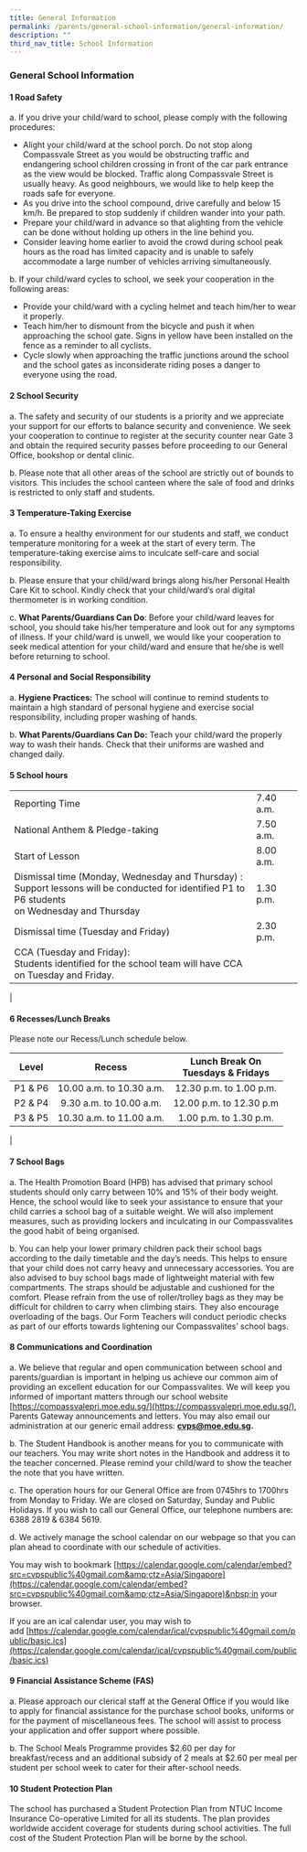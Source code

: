 ```yaml
---
title: General Information
permalink: /parents/general-school-information/general-information/
description: ""
third_nav_title: School Information
---
```

### **General School Information**
#### **1  Road Safety**
a. If you drive your child/ward to school, please comply with the following procedures:
*  Alight your child/ward at the school porch. Do not stop along Compassvale Street as you would be obstructing traffic and endangering school children crossing in front of the car park entrance as the view would be blocked. Traffic along Compassvale Street is usually heavy. As good neighbours, we would like to help keep the roads safe for everyone.
* As you drive into the school compound, drive carefully and below 15 km/h. Be prepared to stop suddenly if children wander into your path.
* Prepare your child/ward in advance so that alighting from the vehicle can be done without holding up others in the line behind you.
* Consider leaving home earlier to avoid the crowd during school peak hours as the road has limited capacity and is unable to safely accommodate a large number of vehicles arriving simultaneously.

b. If your child/ward cycles to school, we seek your cooperation in the following areas:
* Provide your child/ward with a cycling helmet and teach him/her to wear it properly.
* Teach him/her to dismount from the bicycle and push it when approaching the school gate. Signs in yellow have been installed on the fence as a reminder to all cyclists.
* Cycle slowly when approaching the traffic junctions around the school and the school gates as inconsiderate riding poses a danger to everyone using the road.  

#### **2 School Security**
a.  The safety and security of our students is a priority and we appreciate your support for our efforts to balance security and convenience. We seek your cooperation to continue to register at the security counter near Gate 3 and obtain the required security passes before proceeding to our General Office, bookshop or dental clinic. 

b.   Please note that all other areas of the school are strictly out of bounds to visitors. This includes the school canteen where the sale of food and drinks is restricted to only staff and students. 

#### **3  Temperature-Taking Exercise**
a.   To ensure a healthy environment for our students and staff, we conduct temperature monitoring for a week at the start of every term. The temperature-taking exercise aims to inculcate self-care and social responsibility.
 
b.   Please ensure that your child/ward brings along his/her Personal Health Care Kit to school. Kindly check that your child/ward’s oral digital thermometer is in working condition.
 
c.    **What Parents/Guardians Can Do**: Before your child/ward leaves for school, you should take his/her temperature and look out for any symptoms of illness. If your child/ward is unwell, we would like your cooperation to seek medical attention for your child/ward and ensure that he/she is well before returning to school. 

#### **4  Personal and Social Responsibility**
a.  **Hygiene Practices:** The school will continue to remind students to maintain a high standard of personal hygiene and exercise social responsibility, including proper washing of hands.
 
b.   **What Parents/Guardians Can Do:** Teach your child/ward the properly way to wash their hands. Check that their uniforms are washed and changed daily.

#### **5  School hours**

|  |  |
|---|---|
| Reporting Time |  7.40 a.m. |
| National Anthem &amp; Pledge-taking |  7.50 a.m. |
| Start of Lesson |  8.00 a.m. |
| Dismissal time (Monday, Wednesday and Thursday) :<br>Support lessons will be conducted for identified P1 to P6 students<br>on Wednesday and Thursday |  1.30 p.m. |
| Dismissal time (Tuesday and Friday) |  2.30 p.m. |
| CCA (Tuesday and Friday):<br>Students identified for the school team will have CCA<br>on Tuesday and Friday. |  |
|

#### **6  Recesses/Lunch Breaks**

Please&nbsp;note our Recess/Lunch schedule below.

| Level | Recess | Lunch Break On <br> Tuesdays &amp; Fridays |
|:---:|:---:|:---:|
| P1 &amp; P6	 | 10.00 a.m. to 10.30 a.m.	 | 12.30 p.m. to 1.00 p.m. |
| P2 &amp; P4	 | 9.30 a.m. to 10.00 a.m.	 | 12.00 p.m. to 12.30 p.m |
| P3 &amp; P5	 | 10.30 a.m. to 11.00 a.m.	 | 1.00 p.m.  to 1.30 p.m. |
|

#### **7  School Bags**
a.  The Health Promotion Board (HPB) has advised that primary school students should only carry between 10% and 15% of their body weight. Hence, the school would like to seek your assistance to ensure that your child carries a school bag of a suitable weight. We will also implement measures, such as providing lockers and inculcating in our Compassvalites the good habit of being organised.

b.    You can help your lower primary children pack their school bags according to the daily timetable and the day’s needs. This helps to ensure that your child does not carry heavy and unnecessary accessories. You are also advised to buy school bags made of lightweight material with few compartments. The straps should be adjustable and cushioned for the comfort. Please refrain from the use of roller/trolley bags as they may be difficult for children to carry when climbing stairs. They also encourage overloading of the bags. Our Form Teachers will conduct periodic checks as part of our efforts towards lightening our Compassvalites’ school bags. 

#### **8  Communications and Coordination**
a.    We believe that regular and open communication between school and parents/guardian is important in helping us achieve our common aim of providing an excellent education for our Compassvalites. We will keep you informed of important matters through our school website [https://compassvalepri.moe.edu.sg/](https://compassvalepri.moe.edu.sg/), Parents Gateway announcements and letters. You may also email our administration at our generic email address: **cvps@moe.edu.sg.**

b.    The Student Handbook is another means for you to communicate with our teachers. You may write short notes in the Handbook and address it to the teacher concerned. Please remind your child/ward to show the teacher the note that you have written. 

c.    The operation hours for our General Office are from 0745hrs to 1700hrs from Monday to Friday. We are closed on Saturday, Sunday and Public Holidays. If you wish to call our General Office, our telephone numbers are: 6388 2819 &amp; 6384 5619.  

d.    We actively manage the school calendar on our webpage so that you can plan ahead to coordinate with our schedule of activities.

You may wish to bookmark&nbsp;[https://calendar.google.com/calendar/embed?src=cvpspublic%40gmail.com&amp;ctz=Asia/Singapore](https://calendar.google.com/calendar/embed?src=cvpspublic%40gmail.com&amp;ctz=Asia/Singapore)&nbsp;in your browser.

If you are an ical calendar user, you may wish to add&nbsp;[https://calendar.google.com/calendar/ical/cvpspublic%40gmail.com/public/basic.ics](https://calendar.google.com/calendar/ical/cvpspublic%40gmail.com/public/basic.ics)

#### **9  Financial Assistance Scheme (FAS)**

a.  Please approach our clerical staff at the General Office if you would like to apply for financial assistance for the purchase school books, uniforms or for the payment of miscellaneous fees. The school will assist to process your application and offer support where possible. 

b.    The School Meals Programme provides $2.60 per day for breakfast/recess and an additional subsidy of 2 meals at $2.60 per meal per student per school week to cater for their after-school needs. 

#### **10  Student Protection Plan**
The&nbsp;school&nbsp;has purchased a Student Protection Plan&nbsp;from NTUC Income Insurance Co-operative Limited for all its students. The plan provides worldwide accident coverage for students during school activities. The full cost of the Student Protection Plan will be borne by the school.